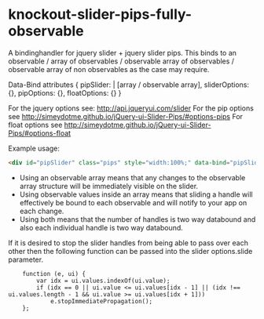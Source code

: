 # knockout-slider-pips-fully-observable
A bindinghandler for jquery slider + jquery slider pips. This binds to an observable / array of observables / observable array of observables / observable array of non observables as the case may require.

Data-Bind attributes { pipSlider: <value> | [array / observable array], sliderOptions: {<jquery slider options>}, pipOptions: {<tick and pip options>}, floatOptions: {<label and float options>}  }

For the jquery options see:
http://api.jqueryui.com/slider
For the pip options see
http://simeydotme.github.io/jQuery-ui-Slider-Pips/#options-pips
For float options see
http://simeydotme.github.io/jQuery-ui-Slider-Pips/#options-float

Example usage:
```html
<div id="pipSlider" class="pips" style="width:100%;" data-bind="pipSlider: segments, sliderOptions: { step: 0.05, max: 30, create: segmentsCreate, slide: segmentSlide }, pipOptions:{ step: 2, first: 'pip', last: 'pip', formatLabel: function(v){ return '$'+v.toFixed(0); } }, floatOptions: { formatLabel: function(v){ return '$'+v.toFixed(2); } }"></div>
```
- Using an observable array means that any changes to the observable array structure will be immediately visible on the slider.
- Using observable values inside an array means that sliding a handle will effectively be bound to each observable and will       notify to your app on each change.
- Using both means that the number of handles is two way databound and also each individual handle is two way databound.

If it is desired to stop the slider handles from being able to pass over each other then the following function can be passed into the slider options.slide parameter.
```code
    function (e, ui) {
        var idx = ui.values.indexOf(ui.value);
        if (idx == 0 || ui.value <= ui.values[idx - 1] || (idx !== ui.values.length - 1 && ui.value >= ui.values[idx + 1]))
            e.stopImmediatePropagation();
    };
```
